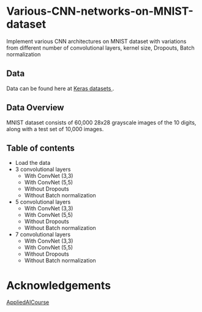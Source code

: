# Various-CNN-networks-on-MNIST-dataset
Implement various CNN architectures on MNIST dataset with variations from different number of convolutional layers, kernel size, Dropouts, Batch normalization

## Data
Data can be found here at <a href = "https://keras.io/datasets/#mnist-database-of-handwritten-digits"> Keras datasets </a>.

## Data Overview
MNIST dataset consists of 60,000 28x28 grayscale images of the 10 digits, along with a test set of 10,000 images.

## Table of contents
- Load the data
- 3 convolutional layers
  - With ConvNet (3,3)
  - With ConvNet (5,5)
  - Without Dropouts
  - Without Batch normalization
- 5 convolutional layers
  - With ConvNet (3,3)
  - With ConvNet (5,5)
  - Without Dropouts
  - Without Batch normalization
- 7 convolutional layers
  - With ConvNet (3,3)
  - With ConvNet (5,5)
  - Without Dropouts
  - Without Batch normalization

# Acknowledgements
<a href="https://www.appliedaicourse.com/"> AppliedAICourse </a>
